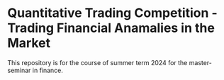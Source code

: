 # Quantitative Trading Competition - Trading Financial Anamalies in the Market

This repository is for the course of summer term 2024 for the master-seminar in finance.